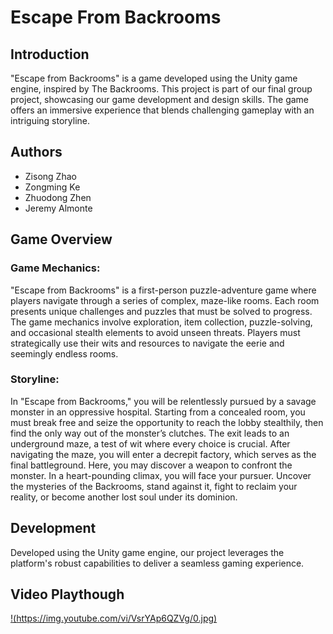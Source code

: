 # Escape From Backrooms

## Introduction

"Escape from Backrooms" is a game developed using the Unity game engine, inspired by The Backrooms. This project is part of our final group project, showcasing our game development and design skills. The game offers an immersive experience that blends challenging gameplay with an intriguing storyline.

## Authors

- Zisong Zhao
- Zongming Ke
- Zhuodong Zhen
- Jeremy Almonte

## Game Overview

### Game Mechanics:
"Escape from Backrooms" is a first-person puzzle-adventure game where players navigate through a series of complex, maze-like rooms. Each room presents unique challenges and puzzles that must be solved to progress. The game mechanics involve exploration, item collection, puzzle-solving, and occasional stealth elements to avoid unseen threats. Players must strategically use their wits and resources to navigate the eerie and seemingly endless rooms.

### Storyline:
In "Escape from Backrooms," you will be relentlessly pursued by a savage monster in an oppressive hospital. Starting from a concealed room, you must break free and seize the opportunity to reach the lobby stealthily, then find the only way out of the monster’s clutches. The exit leads to an underground maze, a test of wit where every choice is crucial. After navigating the maze, you will enter a decrepit factory, which serves as the final battleground. Here, you may discover a weapon to confront the monster. In a heart-pounding climax, you will face your pursuer. Uncover the mysteries of the Backrooms, stand against it, fight to reclaim your reality, or become another lost soul under its dominion.

## Development

Developed using the Unity game engine, our project leverages the platform's robust capabilities to deliver a seamless gaming experience. 

## Video Playthough
[!(https://img.youtube.com/vi/VsrYAp6QZVg/0.jpg)](https://www.youtube.com/watch?v=VsrYAp6QZVg)

